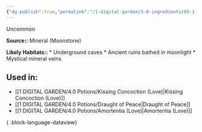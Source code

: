 ```yaml
---
{"dg-publish":true,"permalink":"/1-digital-garden/5-0-ingredients/05-1-mundane/moonstone-powdered/","tags":["ingredient","uncommon"]}
---
```


*Uncommon*

**Source::** Mineral (Moonstone)

**Likely Habitats::** * Underground caves * Ancient ruins bathed in moonlight * Mystical mineral veins

## Used in:

- [[1 DIGITAL GARDEN/4.0 Potions/Kissing Concoction (Love)\|Kissing Concoction (Love)]]
- [[1 DIGITAL GARDEN/4.0 Potions/Draught of Peace\|Draught of Peace]]
- [[1 DIGITAL GARDEN/4.0 Potions/Amortentia (Love)\|Amortentia (Love)]]

{ .block-language-dataview}

